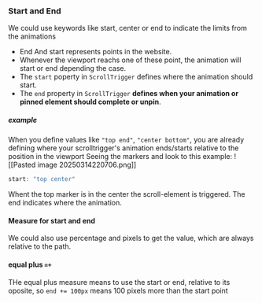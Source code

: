 ### Start and End
We could use keywords like start, center or end to indicate the limits from the animations
- End And start represents points in the website. 
- Whenever the viewport reachs one of these point, the animation will start or end depending the case.
- The `start` poperty in `ScrollTrigger` defines where the animation should start.
- The `end` property in `ScrollTrigger` **defines when your animation or pinned element should complete or unpin**.
##### example
When you define values like `"top end"`, `"center bottom"`, you are already defining where your scrolltrigger's animation ends/starts relative to the position in the viewport
Seeing the markers and look to this example:
![[Pasted image 20250314220706.png]]
```js
start: "top center"
```
Whent the top marker is in the center the scroll-element is triggered.
The end indicates where the animation.

#### Measure for start and end
We could also use percentage and pixels to get the value, which are always relative to the path.

#### equal plus `=+`
THe equal plus measure means to use the start or end, relative to its oposite, so `end += 100px` means 100 pixels more than the start point